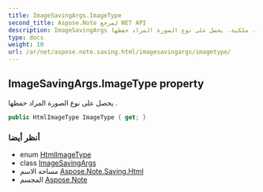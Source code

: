 ```yaml
---
title: ImageSavingArgs.ImageType
second_title: Aspose.Note لمرجع NET API
description: ImageSavingArgs ملكية. يحصل على نوع الصورة المراد حفظها .
type: docs
weight: 10
url: /ar/net/aspose.note.saving.html/imagesavingargs/imagetype/
---
```

## ImageSavingArgs.ImageType property

يحصل على نوع الصورة المراد حفظها .

```csharp
public HtmlImageType ImageType { get; }
```

### أنظر أيضا

* enum [HtmlImageType](../../htmlimagetype/)
* class [ImageSavingArgs](../)
* مساحة الاسم [Aspose.Note.Saving.Html](../../imagesavingargs/)
* المجسم [Aspose.Note](../../../)


